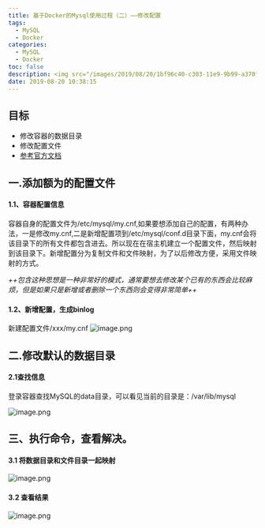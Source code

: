 ```yaml
---
title: 基于Docker的Mysql使用过程（二）——修改配置
tags:
  - MySQL
  - Docker
categories:
  - MySQL
  - Docker
toc: false
description: <img src="/images/2019/08/20/1bf96c40-c303-11e9-9b99-a370fc44353a.png"></img>
date: 2019-08-20 10:38:15
---
```


## 目标
- 修改容器的数据目录
- 修改配置文件
- [参考官方文档](https://github.com/docker-library/docs/tree/master/mysql)

## 一.添加额为的配置文件
#### 1.1、容器配置信息
容器自身的配置文件为/etc/mysql/my.cnf,如果要想添加自己的配置，有两种办法，一是修改my.cnf,二是新增配置项到/etc/mysql/conf.d目录下面，my.cnf会将该目录下的所有文件都包含进去。所以现在在宿主机建立一个配置文件，然后映射到该目录下。新增配置分为复制文件和文件映射，为了以后修改方便，采用文件映射的方式。

*++包含这种思想是一种非常好的模式，通常要想去修改某个已有的东西会比较麻烦，但是如果只是新增或者删除一个东西则会变得非常简单++*

#### 1.2、新增配置，生成binlog
新建配置文件/xxx/my.cnf
![image.png](/images/2019/08/20/89336190-c31b-11e9-ad11-1174ecaccd6e.png)

## 二.修改默认的数据目录
#### 2.1查找信息
登录容器查找MySQL的data目录，可以看见当前的目录是：/var/lib/mysql

![image.png](/images/2019/08/20/8f3b0ac0-c2f8-11e9-acf4-e97ea1e6a762.png)

## 三、执行命令，查看解决。
#### 3.1 将数据目录和文件目录一起映射
![image.png](/images/2019/08/20/57604aa0-c327-11e9-ad11-1174ecaccd6e.png)
#### 3.2 查看结果
![image.png](/images/2019/08/20/7b45e9b0-c2fb-11e9-acf4-e97ea1e6a762.png)